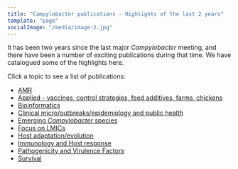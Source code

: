 ```yaml
---
title: "Campylobacter publications - Highlights of the last 2 years"
template: "page"
socialImage: "/media/image-2.jpg"
---
```

It has been two years since the last major *Campylobacter* meeting, and there have been a number of exciting publications during that time. We have catalogued some of the highlights here. 

Click a topic to see a list of publications:

* [AMR](/pages/literature/amr)
* [Applied - vaccines, control strategies, feed additives, farms, chickens](/pages/literature/applied)
* [Bioinformatics](/pages/literature/bioinformatics)
* [Clinical micro/outbreaks/epidemiology and public health](/pages/literature/clinical)
* [Emerging *Campylobacter* species](/pages/literature/emerging)
* [Focus on LMICs](/pages/literature/lmics)
* [Host adaptation/evolution](/pages/literature/evolution)
* [Immunology and Host response](/pages/literature/immunology)
* [Pathogenicity and Virulence Factors](/pages/literature/pathogenicity)
* [Survival](/pages/literature/survival)
